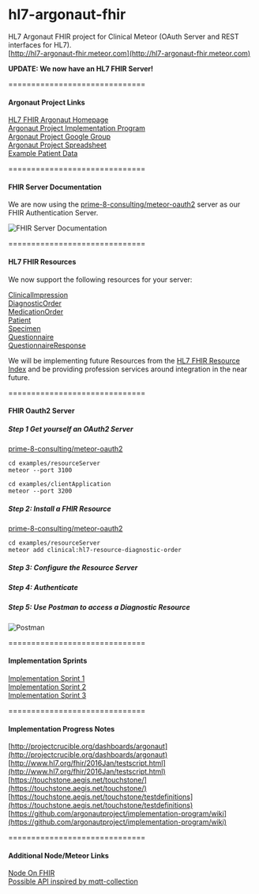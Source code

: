 # hl7-argonaut-fhir
HL7 Argonaut FHIR project for Clinical Meteor (OAuth Server and REST interfaces for HL7).    
[http://hl7-argonaut-fhir.meteor.com](http://hl7-argonaut-fhir.meteor.com)  

**UPDATE:  We now have an HL7 FHIR Server!**  


==============================
#### Argonaut Project Links

[HL7 FHIR Argonaut Homepage](http://argonautwiki.hl7.org/index.php?title=Main_Page)  
[Argonaut Project Implementation Program](http://www.hl7.org/documentcenter/public_temp_5CA28742-1C23-BA17-0CDCC42B408067A3/wg/argonaut/Argonaut%20Implementation%20Program%20Kickoff-24%20Feb%202015-v3.pdf)  
[Argonaut Project Google Group](https://groups.google.com/forum/#!forum/argonaut-project)  
[Argonaut Project Spreadsheet](https://docs.google.com/spreadsheets/d/1mJRn7jHeED5SN-ZRhOh3V61wXmIKfaskQUF9nbUSkvY/edit)  
[Example Patient Data](http://hl7-fhir.github.io/overview-dev.html)  



==============================
#### FHIR Server Documentation  

We are now using the [prime-8-consulting/meteor-oauth2](https://github.com/prime-8-consulting/meteor-oauth2) server as our FHIR Authentication Server.  

![FHIR Server Documentation](https://raw.githubusercontent.com/prime-8-consulting/meteor-oauth2/master/documentation/OAuthWebSequenceWithConfig.png)  


==============================
#### HL7 FHIR Resources  

We now support the following resources for your server:

[ClinicalImpression](https://github.com/clinical-meteor/hl7-resource-clinical-impression)  
[DiagnosticOrder](https://github.com/clinical-meteor/hl7-resource-diagnostic-order)  
[MedicationOrder](https://github.com/clinical-meteor/hl7-resource-medication-order)    
[Patient](https://github.com/clinical-meteor/hl7-resource-patient)  
[Specimen](https://github.com/clinical-meteor/hl7-resource-specimen)  
[Questionnaire](https://github.com/clinical-meteor/hl7-resource-questionnaire)  
[QuestionnaireResponse](https://github.com/clinical-meteor/hl7-resource-questionnaire-response)  


We will be implementing future Resources from the [HL7 FHIR Resource Index](https://www.hl7.org/fhir/resourcelist.html) and be providing profession services around integration in the near future.  

==============================
#### FHIR Oauth2 Server

##### Step 1  Get yourself an OAuth2 Server

[prime-8-consulting/meteor-oauth2](https://github.com/prime-8-consulting/meteor-oauth2)  

````
cd examples/resourceServer
meteor --port 3100

cd examples/clientApplication
meteor --port 3200
````

##### Step 2: Install a FHIR Resource

[prime-8-consulting/meteor-oauth2](https://github.com/prime-8-consulting/meteor-oauth2)  

````
cd examples/resourceServer
meteor add clinical:hl7-resource-diagnostic-order
````

##### Step 3:  Configure the Resource Server

##### Step 4:  Authenticate

##### Step 5:  Use Postman to access a Diagnostic Resource

![Postman](https://raw.githubusercontent.com/clinical-meteor/hl7-argonaut-fhir/master/screenshots/PostmanAccessFhirDiagnosticResource.png)





==============================
#### Implementation Sprints  

[Implementation Sprint 1](https://github.com/argonautproject/implementation-program/wiki/Implementation-Sprint-1)  
[Implementation Sprint 2](https://github.com/argonautproject/implementation-program/wiki/Implementation-Sprint-2)  
[Implementation Sprint 3](https://github.com/argonautproject/implementation-program/wiki/Implementation-Sprint-3)

==============================
#### Implementation Progress Notes

[http://projectcrucible.org/dashboards/argonaut](http://projectcrucible.org/dashboards/argonaut)  
[http://www.hl7.org/fhir/2016Jan/testscript.html](http://www.hl7.org/fhir/2016Jan/testscript.html)  
[https://touchstone.aegis.net/touchstone/](https://touchstone.aegis.net/touchstone/)  
[https://touchstone.aegis.net/touchstone/testdefinitions](https://touchstone.aegis.net/touchstone/testdefinitions)  
[https://github.com/argonautproject/implementation-program/wiki](https://github.com/argonautproject/implementation-program/wiki)  

==============================
#### Additional Node/Meteor Links

[Node On FHIR](https://github.com/medcafe/NodeOnFHIR)  
[Possible API inspired by mqtt-collection](https://atmospherejs.com/perak/mqtt-collection)  
